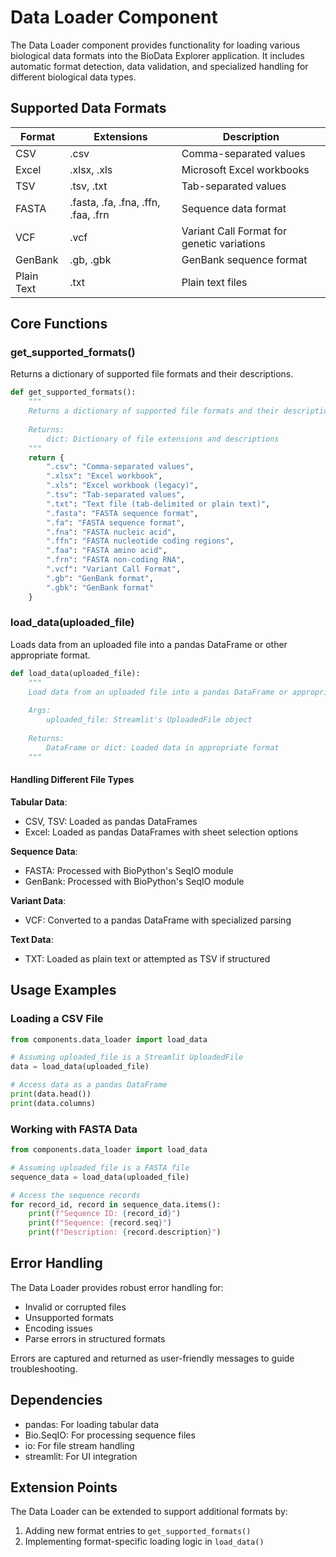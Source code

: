 # Data Loader Component

The Data Loader component provides functionality for loading various biological data formats into the BioData Explorer application. It includes automatic format detection, data validation, and specialized handling for different biological data types.

## Supported Data Formats

| Format | Extensions | Description |
|--------|------------|-------------|
| CSV | .csv | Comma-separated values |
| Excel | .xlsx, .xls | Microsoft Excel workbooks |
| TSV | .tsv, .txt | Tab-separated values |
| FASTA | .fasta, .fa, .fna, .ffn, .faa, .frn | Sequence data format |
| VCF | .vcf | Variant Call Format for genetic variations |
| GenBank | .gb, .gbk | GenBank sequence format |
| Plain Text | .txt | Plain text files |

## Core Functions

### get_supported_formats()
Returns a dictionary of supported file formats and their descriptions.

```python
def get_supported_formats():
    """
    Returns a dictionary of supported file formats and their descriptions.
    
    Returns:
        dict: Dictionary of file extensions and descriptions
    """
    return {
        ".csv": "Comma-separated values",
        ".xlsx": "Excel workbook",
        ".xls": "Excel workbook (legacy)",
        ".tsv": "Tab-separated values",
        ".txt": "Text file (tab-delimited or plain text)",
        ".fasta": "FASTA sequence format",
        ".fa": "FASTA sequence format",
        ".fna": "FASTA nucleic acid",
        ".ffn": "FASTA nucleotide coding regions",
        ".faa": "FASTA amino acid",
        ".frn": "FASTA non-coding RNA",
        ".vcf": "Variant Call Format",
        ".gb": "GenBank format",
        ".gbk": "GenBank format"
    }
```

### load_data(uploaded_file)
Loads data from an uploaded file into a pandas DataFrame or other appropriate format.

```python
def load_data(uploaded_file):
    """
    Load data from an uploaded file into a pandas DataFrame or appropriate format.
    
    Args:
        uploaded_file: Streamlit's UploadedFile object
        
    Returns:
        DataFrame or dict: Loaded data in appropriate format
    """
```

#### Handling Different File Types

**Tabular Data**:
- CSV, TSV: Loaded as pandas DataFrames
- Excel: Loaded as pandas DataFrames with sheet selection options

**Sequence Data**:
- FASTA: Processed with BioPython's SeqIO module
- GenBank: Processed with BioPython's SeqIO module

**Variant Data**:
- VCF: Converted to a pandas DataFrame with specialized parsing

**Text Data**:
- TXT: Loaded as plain text or attempted as TSV if structured

## Usage Examples

### Loading a CSV File

```python
from components.data_loader import load_data

# Assuming uploaded_file is a Streamlit UploadedFile
data = load_data(uploaded_file)

# Access data as a pandas DataFrame
print(data.head())
print(data.columns)
```

### Working with FASTA Data

```python
from components.data_loader import load_data

# Assuming uploaded_file is a FASTA file
sequence_data = load_data(uploaded_file)

# Access the sequence records
for record_id, record in sequence_data.items():
    print(f"Sequence ID: {record_id}")
    print(f"Sequence: {record.seq}")
    print(f"Description: {record.description}")
```

## Error Handling

The Data Loader provides robust error handling for:
- Invalid or corrupted files
- Unsupported formats
- Encoding issues
- Parse errors in structured formats

Errors are captured and returned as user-friendly messages to guide troubleshooting.

## Dependencies

- pandas: For loading tabular data
- Bio.SeqIO: For processing sequence files
- io: For file stream handling
- streamlit: For UI integration

## Extension Points

The Data Loader can be extended to support additional formats by:
1. Adding new format entries to `get_supported_formats()`
2. Implementing format-specific loading logic in `load_data()`